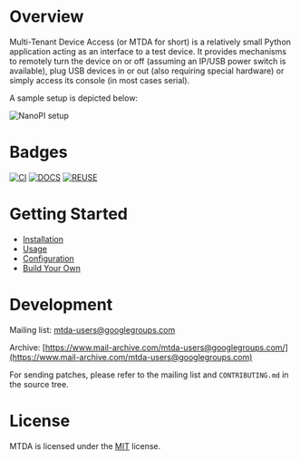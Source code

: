 
# Overview

Multi-Tenant Device Access (or MTDA for short) is a relatively small Python application
acting as an interface to a test device. It provides mechanisms to remotely turn the
device on or off (assuming an IP/USB power switch is available), plug USB devices in
or out (also requiring special hardware) or simply access its console (in most cases
serial).

A sample setup is depicted below:

![NanoPI setup](docs/neo_block_diagram.png)

# Badges

[![CI](https://github.com/siemens/mtda/actions/workflows/main.yml/badge.svg)](https://github.com/siemens/mtda/actions/workflows/main.yml)
[![DOCS](https://readthedocs.org/projects/mtda/badge/?version=latest)](https://mtda.readthedocs.io/en/latest/?badge=latest)
[![REUSE](https://api.reuse.software/badge/github.com/siemens/mtda)](https://api.reuse.software/info/github.com/siemens/mtda)

# Getting Started

 * [Installation](https://mtda.readthedocs.io/en/latest/install.html)
 * [Usage](https://mtda.readthedocs.io/en/latest/usage.html)
 * [Configuration](https://mtda.readthedocs.io/en/latest/config.html)
 * [Build Your Own](https://mtda.readthedocs.io/en/latest/build.html)

# Development

Mailing list:
[mtda-users@googlegroups.com](mtda-users@googlegroups.com)

Archive:
[https://www.mail-archive.com/mtda-users@googlegroups.com/](https://www.mail-archive.com/mtda-users@googlegroups.com)

For sending patches, please refer to the mailing list and `CONTRIBUTING.md` in
the source tree.

# License

MTDA is licensed under the [MIT](https://opensource.org/licenses/MIT) license.
